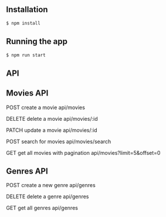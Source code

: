## Installation

```bash
$ npm install
```

## Running the app

```bash
$ npm run start
```

## API

## Movies API

POST create a movie
api/movies

DELETE delete a movie
api/movies/:id

PATCH update a movie
api/movies/:id

POST search for movies
api/movies/search

GET get all movies with pagination
api/movies?limit=5&offset=0

## Genres API

POST create a new genre
api/genres

DELETE delete a genre
api/genres

GET get all genres
api/genres